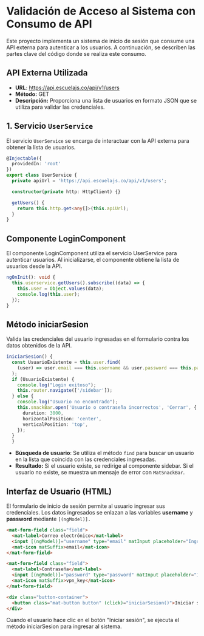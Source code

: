 # Validación de Acceso al Sistema con Consumo de API

Este proyecto implementa un sistema de inicio de sesión que consume una API externa para autenticar a los usuarios. A continuación, se describen las partes clave del código donde se realiza este consumo.
## API Externa Utilizada
- **URL**: https://api.escuelajs.co/api/v1/users
- **Método:** GET
- **Descripción:** Proporciona una lista de usuarios en formato JSON que se utiliza para validar las credenciales.
## **1. Servicio `UserService`**

El servicio `UserService` se encarga de interactuar con la API externa para obtener la lista de usuarios.
```typescript
@Injectable({
  providedIn: 'root'
})
export class UserService {
  private apiUrl = 'https://api.escuelajs.co/api/v1/users'; 

  constructor(private http: HttpClient) {}

  getUsers() {
    return this.http.get<any[]>(this.apiUrl);
  }
}
```

## Componente LoginComponent
El componente LoginComponent utiliza el servicio UserService para autenticar usuarios.
Al inicializarse, el componente obtiene la lista de usuarios desde la API.

```typescript
ngOnInit(): void {
  this.userservice.getUsers().subscribe((data) => {
    this.user = Object.values(data);
    console.log(this.user);
  });
}
```
## Método iniciarSesion
Valida las credenciales del usuario ingresadas en el formulario contra los datos obtenidos de la API.
```typescript
iniciarSesion() {
  const UsuarioExistente = this.user.find(
    (user) => user.email === this.username && user.password === this.password
  ); 
  if (UsuarioExistente) {
    console.log("Login exitoso");
    this.router.navigate(['/sidebar']);
  } else {
    console.log("Usuario no encontrado");
    this.snackBar.open('Usuario o contraseña incorrectos', 'Cerrar', {
      duration: 3000, 
      horizontalPosition: 'center',
      verticalPosition: 'top', 
    });
  }
  }
```
-  **Búsqueda de usuario**: Se utiliza el método ``find`` para buscar un usuario en la lista que coincida con las credenciales ingresadas.
- **Resultado:**
Si el usuario existe, se redirige al componente sidebar.
Si el usuario no existe, se muestra un mensaje de error con ``MatSnackBar``.

## Interfaz de Usuario (HTML)
El formulario de inicio de sesión permite al usuario ingresar sus credenciales. Los datos ingresados se enlazan a las variables **username** y **password** mediante ``[(ngModel)].``
```html
<mat-form-field class="field">
  <mat-label>Correo electrónico</mat-label>
  <input [(ngModel)]="username" type="email" matInput placeholder="Ingresa tu correo">
  <mat-icon matSuffix>email</mat-icon>
</mat-form-field>

<mat-form-field class="field">
  <mat-label>Contraseña</mat-label>
  <input [(ngModel)]="password" type="password" matInput placeholder="Ingresa tu contraseña">
  <mat-icon matSuffix>vpn_key</mat-icon>
</mat-form-field>

<div class="button-container">
  <button class="mat-button button" (click)="iniciarSesion()">Iniciar sesión</button>
</div>
```
Cuando el usuario hace clic en el botón "Iniciar sesión", se ejecuta el método iniciarSesion para ingresar al sistema.

